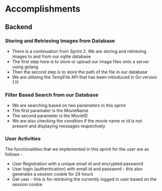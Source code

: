 # Accomplishments

## Backend
### Storing and Retrieving Images from Database
* There is a continuation from Sprint 2. We are storing and retrieving images to and from our sqlite database
* The first step here is to store or upload our image files onto a server using golang
* Then the second step is to store the path of the file in our database
* We are utilising the TempFile API that has been introduced in Go version 1.11

### Filter Based Search from our Database
* We are searching based on two parameters in this sprint
* The first paramater is the MovieName
* The second parameter is the MovieID
* We are also checking the condition if the movie name or id is not present and displaying messages respectively


### User Activities
The functionalities that we implemented in this sprint for the user are as follows -
* User Registration with a unique email id and encrypted password
* User login (authentication) with email id and password - this also generates a session cookie for 24 hours
* Get user - this is for retrieving the currently logged in user based on the session cookie


